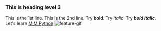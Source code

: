 ### This is heading level 3
This is the 1st line.
This is the 2nd line.
Try __bold__.
Try _italic_.
Try ___bold italic___.
Let's learn [MIM Python](https://mimpython.github.io/)
![feature-gif](http://www.fumettologica.it/wp-content/uploads/2014/02/10addio.gif)